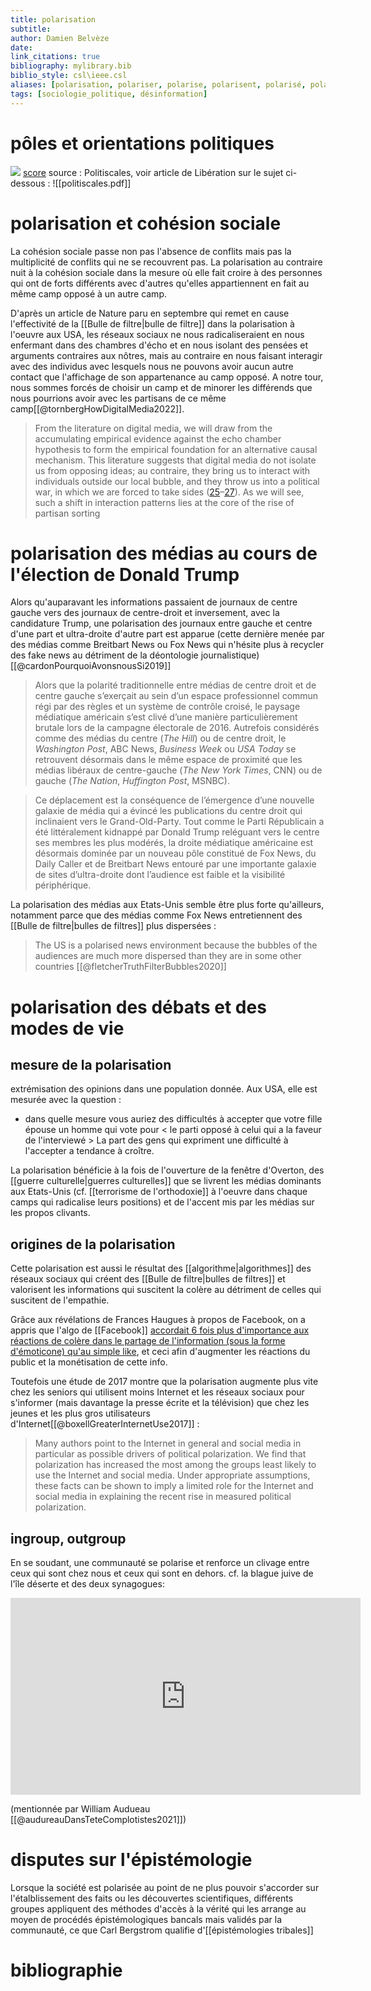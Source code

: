 ```yaml
---
title: polarisation
subtitle:
author: Damien Belvèze
date: 
link_citations: true
bibliography: mylibrary.bib
biblio_style: csl\ieee.csl
aliases: [polarisation, polariser, polarise, polarisent, polarisé, polarized, polarize, polarizing]
tags: [sociologie_politique, désinformation]
---
```


# pôles et orientations politiques
![](politiscales.png)
[score]( https://politiscales.fr/results?bTE9NyZtMD04OCZwMD03OSZzMT01JnMwPTgzJmZlbWk9OTUmajA9NzQmYjA9NjAmYjE9MTImZTE9NyZlMD02NyZjMT01JmMwPTkwJnQwPTU3JnQxPTE3
)
source : Politiscales, voir article de Libération sur le sujet ci-dessous :
![[politiscales.pdf]]


# polarisation et cohésion sociale

La cohésion sociale passe non pas l'absence de conflits mais pas la multiplicité de conflits qui ne se recouvrent pas. La polarisation au contraire nuit à la cohésion sociale dans la mesure où elle fait croire à des personnes qui ont de forts différents avec d'autres qu'elles appartiennent en fait au même camp opposé à un autre camp. 

D'après un article de Nature paru en septembre qui remet en cause l'effectivité de la [[Bulle de filtre|bulle de filtre]] dans la polarisation à l'oeuvre aux USA, les réseaux sociaux ne nous radicaliseraient en nous enfermant dans des chambres d'écho et en nous isolant des pensées et arguments contraires aux nôtres, mais au contraire en nous faisant interagir avec des individus avec lesquels nous ne pouvons avoir aucun autre contact que l'affichage de son appartenance au camp opposé. A notre tour, nous sommes forcés de choisir un camp et de minorer les différends que nous pourrions avoir avec les partisans de ce même camp[[@tornbergHowDigitalMedia2022]].  

>From the literature on digital media, we will draw from the accumulating empirical evidence against the echo chamber hypothesis to form the empirical foundation for an alternative causal mechanism. This literature suggests that digital media do not isolate us from opposing ideas; au contraire, they bring us to interact with individuals outside our local bubble, and they throw us into a political war, in which we are forced to take sides ([25](https://www.pnas.org/doi/10.1073/pnas.2207159119#core-r25)–[27](https://www.pnas.org/doi/10.1073/pnas.2207159119#core-r27)). As we will see, such a shift in interaction patterns lies at the core of the rise of partisan sorting



# polarisation des médias au cours de l'élection de Donald Trump

Alors qu'auparavant les informations passaient de journaux de centre gauche vers des journaux de centre-droit et inversement, avec la candidature Trump, une polarisation des journaux entre gauche et centre d'une part et ultra-droite d'autre part est apparue (cette dernière menée par des médias comme Breitbart News ou Fox News qui n'hésite plus à recycler des fake news au détriment de la déontologie journalistique)[[@cardonPourquoiAvonsnousSi2019]]

> Alors que la polarité traditionnelle entre médias de centre droit et de centre gauche s’exerçait au sein d’un espace professionnel commun régi par des règles et un système de contrôle croisé, le paysage médiatique américain s’est clivé d’une manière particulièrement brutale lors de la campagne électorale de 2016. Autrefois considérés comme des médias du centre (_The Hill_) ou de centre droit, le _Washington Post_, ABC News, _Business Week_ ou _USA Today_ se retrouvent désormais dans le même espace de proximité que les médias libéraux de centre-gauche (_The New York Times_, CNN) ou de gauche (_The Nation_, _Huffington Post_, MSNBC).

> Ce déplacement est la conséquence de l’émergence d’une nouvelle galaxie de média qui a évincé les publications du centre droit qui inclinaient vers le Grand-Old-Party. Tout comme le Parti Républicain a été littéralement kidnappé par Donald Trump reléguant vers le centre ses membres les plus modérés, la droite médiatique américaine est désormais dominée par un nouveau pôle constitué de Fox News, du Daily Caller et de Breitbart News entouré par une importante galaxie de sites d’ultra-droite dont l’audience est faible et la visibilité périphérique.


La polarisation des médias aux Etats-Unis semble être plus forte qu'ailleurs, notamment parce que des médias comme Fox News entretiennent des [[Bulle de filtre|bulles de filtres]] plus dispersées : 

> The US is a polarised news environment because the bubbles of the audiences are much more dispersed than they are in some other countries [[@fletcherTruthFilterBubbles2020]]


# polarisation des débats et des modes de vie

## mesure de la polarisation

extrémisation des opinions dans une population donnée. 
Aux USA, elle est mesurée avec la question : 

- dans quelle mesure vous auriez des difficultés à accepter que votre fille épouse un homme qui vote pour < le parti opposé à celui qui a la faveur de l'interviewé >
La part des gens qui expriment une difficulté à l'accepter a tendance à croître. 

La polarisation bénéficie à la fois de l'ouverture de la fenêtre d'Overton, des [[guerre culturelle|guerres culturelles]] que se livrent les médias dominants aux Etats-Unis (cf. [[terrorisme de l'orthodoxie]] à l'oeuvre dans chaque camps qui radicalise leurs positions) et de l'accent mis par les médias sur les propos clivants. 

## origines de la polarisation

Cette polarisation est aussi le résultat des [[algorithme|algorithmes]] des réseaux sociaux qui créent des [[Bulle de filtre|bulles de filtres]] et valorisent les informations qui suscitent la colère au détriment de celles qui suscitent de l'empathie. 

Grâce aux révélations de Frances Haugues à propos de Facebook, on a appris que l'algo de [[Facebook]] [accordait 6 fois plus d'importance aux réactions de colère dans le partage de l'information (sous la forme d'émoticone) qu'au simple like](https://www.washingtonpost.com/technology/2021/10/26/facebook-angry-emoji-algorithm/), et ceci afin d'augmenter les réactions du public et la monétisation de cette info.

Toutefois une étude de 2017 montre que la polarisation augmente plus vite chez les seniors qui utilisent moins Internet et les réseaux sociaux pour s'informer (mais davantage la presse écrite et la télévision) que chez les jeunes et les plus gros utilisateurs d'Internet[[@boxellGreaterInternetUse2017]] : 

> Many authors point to the Internet in general and social media in particular as possible drivers of political polarization. We find that polarization has increased the most among the groups least likely to use the Internet and social media. Under appropriate assumptions, these facts can be shown to imply a limited role for the Internet and social media in explaining the recent rise in measured political polarization.


## ingroup, outgroup
En se soudant, une communauté se polarise et renforce un clivage entre ceux qui sont chez nous et ceux qui sont en dehors. 
cf. la blague juive de l'île déserte et des deux synagogues:

<iframe width="560" height="315" src="https://www.youtube.com/embed/rU1Kjn_O7Y4" title="YouTube video player" frameborder="0" allow="accelerometer; autoplay; clipboard-write; encrypted-media; gyroscope; picture-in-picture" allowfullscreen></iframe>

(mentionnée par William Audueau [[@audureauDansTeteComplotistes2021]])



# disputes sur l'épistémologie

Lorsque la société est polarisée au point de ne plus pouvoir s'accorder sur l'étalblissement des faits ou les découvertes scientifiques, différents groupes appliquent des méthodes d'accès à la vérité qui les arrange au moyen de procédés épistémologiques bancals mais validés par la communauté, ce que Carl Bergstrom qualifie d'[[épistémologies tribales]]





# bibliographie

